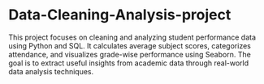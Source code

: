 # Data-Cleaning-Analysis-project
This project focuses on cleaning and analyzing student performance data using Python and SQL. It calculates average subject scores, categorizes attendance, and visualizes grade-wise performance using Seaborn. The goal is to extract useful insights from academic data through real-world data analysis techniques.
